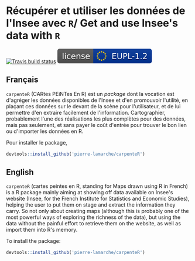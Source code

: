 # Récupérer et utiliser les données de l'Insee avec `R`/ Get and use Insee's data with `R`

<!-- badges: start -->
[![Travis build status](https://travis-ci.com/pierre-lamarche/carpenteR.svg?branch=master)](https://travis-ci.com/pierre-lamarche/carpenteR)
[![License:EUPL](https://github.com/eClip-/EUPL-badge/blob/master/eupl_1.2.svg)](https://opensource.org/licenses/EUPL-1.2)
<!-- badges: end -->

## Français

`carpenteR` (CARtes PEiNTes En R) est un _package_ dont la vocation est d'agréger les données disponibles de l'Insee et d'en promouvoir l'utilité, en plaçant ces données sur le devant de la scène pour l'utilisateur, et de lui permettre d'en extraire facilement de l'information. Cartographier, probablement l'une des réalisations les plus complètes pour des données, mais pas seulement, et sans payer le coût d'entrée pour trouver le bon lien ou d'importer les données en R.

Pour installer le package,

```r
devtools::install_github('pierre-lamarche/carpenteR')
```

## English

`carpenteR` (cartes peintes en R, standing for Maps drawn using R in French) is a R package mainly aiming at showing off data available on Insee's website (Insee, for the French Institute for Statistics and Economic Studies), helping the user to put them on stage and extract the information they carry. So not only about creating maps (although this is probably one of the most powerful ways of exploring the richness of the data), but using the data without the painful effort to retrieve them on the website, as well as import them into R's memory.

To install the package:

```r
devtools::install_github('pierre-lamarche/carpenteR')
```
